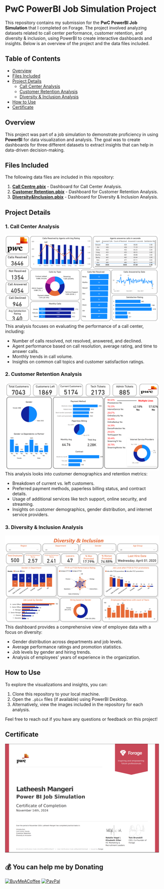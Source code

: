 # PwC PowerBI Job Simulation Project

This repository contains my submission for the **PwC PowerBI Job Simulation** that I completed on Forage. The project involved analyzing datasets related to call center performance, customer retention, and diversity & inclusion, using PowerBI to create interactive dashboards and insights. Below is an overview of the project and the data files included.

## Table of Contents

- [Overview](#overview)
- [Files Included](#files-included)
- [Project Details](#project-details)
  - [Call Center Analysis](#call-center-analysis)
  - [Customer Retention Analysis](#customer-retention-analysis)
  - [Diversity & Inclusion Analysis](#diversity--inclusion-analysis)
- [How to Use](#how-to-use)
- [Certificate](#certificate)

## Overview

This project was part of a job simulation to demonstrate proficiency in using **PowerBI** for data visualization and analysis. The goal was to create dashboards for three different datasets to extract insights that can help in data-driven decision-making.

## Files Included

The following data files are included in this repository:

1. **[Call Centre.pbix](1.Call%20Centre%20Trends/Call%20Centre.pbix)** - Dashboard for Call Center Analysis.
2. **[Customer Retention.pbix](2.Customer%20Retention/Customer%20Retention.pbix)** - Dashboard for Customer Retention Analysis.
3. **[Diversity&Inclusion.pbix](3.Diversity%20and%20Inclusion/Diversity&Inclusion.pbix)** - Dashboard for Diversity & Inclusion Analysis.

## Project Details

### 1. Call Center Analysis
![1.Call Centre](1.Call%20Centre%20Trends/Call%20Centre.png)
This analysis focuses on evaluating the performance of a call center, including:
- Number of calls resolved, not resolved, answered, and declined.
- Agent performance based on call resolution, average rating, and time to answer calls.
- Monthly trends in call volume.
- Insights on common call topics and customer satisfaction ratings.

### 2. Customer Retention Analysis
![2.Customer Retention](2.Customer%20Retention/Customer%20Retention.png)
This analysis looks into customer demographics and retention metrics:
- Breakdown of current vs. left customers.
- Preferred payment methods, paperless billing status, and contract details.
- Usage of additional services like tech support, online security, and streaming.
- Insights on customer demographics, gender distribution, and internet service providers.

### 3. Diversity & Inclusion Analysis
![3.Diversity & Inclusion](3.Diversity%20and%20Inclusion/Diversity&Inclusion.png)
This dashboard provides a comprehensive view of employee data with a focus on diversity:
- Gender distribution across departments and job levels.
- Average performance ratings and promotion statistics.
- Job levels by gender and hiring trends.
- Analysis of employees' years of experience in the organization.

## How to Use

To explore the visualizations and insights, you can:
1. Clone this repository to your local machine.
2. Open the `.pbix` files (if available) using PowerBI Desktop.
3. Alternatively, view the images included in the repository for each analysis.

Feel free to reach out if you have any questions or feedback on this project!
## Certificate
![Completion Certificate](Power%20BI%20Job%20Simulation%20Completion%20Certificate.png)




  ## 💰 You can help me by Donating
  [![BuyMeACoffee](https://img.shields.io/badge/Buy%20Me%20a%20Coffee-ffdd00?style=for-the-badge&logo=buy-me-a-coffee&logoColor=black)](https://buymeacoffee.com/https://buymeacoffee.com/latheeshmangeri) [![PayPal](https://img.shields.io/badge/PayPal-00457C?style=for-the-badge&logo=paypal&logoColor=white)](https://paypal.me/latheeshmangeri) 

